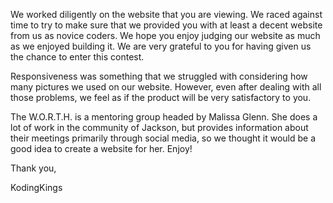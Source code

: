 We worked diligently on the website that you are viewing. We raced against time to try to make sure that we provided you with at least a decent website from us as novice coders. We hope you enjoy judging our website as much as we enjoyed building it. We are very grateful to you for having given us the chance to enter this contest. 

Responsiveness was something that we struggled with considering how many pictures we used on our website. However, even after dealing with all those problems, we feel as if the product will be very satisfactory to you.  

The W.O.R.T.H. is a mentoring group headed by Malissa Glenn. She does a lot of work in the community of Jackson, but provides information about their meetings primarily through social media, so we thought it would be a good idea to create a website for her. Enjoy! 

Thank you,  

KodingKings 
